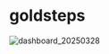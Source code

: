 # goldsteps
![dashboard_20250328](https://github.com/user-attachments/assets/4c8d3ddc-1082-4d87-889b-3bd8b53fca29)
